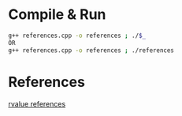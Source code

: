 # Compile & Run
```bash
g++ references.cpp -o references ; ./$_
OR
g++ references.cpp -o references ; ./references
```

# References
[rvalue references](https://medium.com/pranayaggarwal25/rvalue-references-e99dfd3933ff)